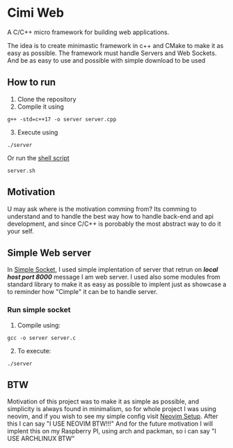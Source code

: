 # Cimi Web
A C/C++ micro framework for building web applications.

The idea is to create minimastic framework in c++ and CMake to make it as easy as possible.
The framework must handle Servers and Web Sockets.
And be as easy to use and possible with simple download to be used

## How to run
1. Clone the repository
2. Compile it using
```
g++ -std=c++17 -o server server.cpp
```
3. Execute using
```
./server
```

Or run the [shell script]()
```
server.sh
```

## Motivation
U may ask where is the motivation comming from? Its comming to understand and to handle the best way how to handle back-end and api development, 
and since C/C++ is porobably the most abstract way to do it your self.

## Simple Web server
In [Simple Socket](https://github.com/Yggdrasill501/cimi-web/blob/main/simple_websocket/simple_socket.c), I used simple implentation of server that retrun on ***local host port 8000*** message I am web server.
I used also some modules from standard library to make it as easy as possible to implent just as showcase a to reminder how "Cimple" it can be to handle server. 
### Run simple socket
1. Compile using:
```
gcc -o server server.c
```
2. To execute:
```
./server
```
## BTW
Motivation of this project was to make it as simple as possible, and simplicity is always found in minimalism, so for whole project I was using neovim, and if you wish to see my simple config visit [Neovim Setup](https://github.com/Yggdrasill501/yggdrasill501_nvim_setup).
After this I can say "I USE NEOVIM BTW!!!"
And for the future motivation I will implent this on my Raspberry PI, using arch and packman, so i can say "I USE ARCHLINUX BTW"

